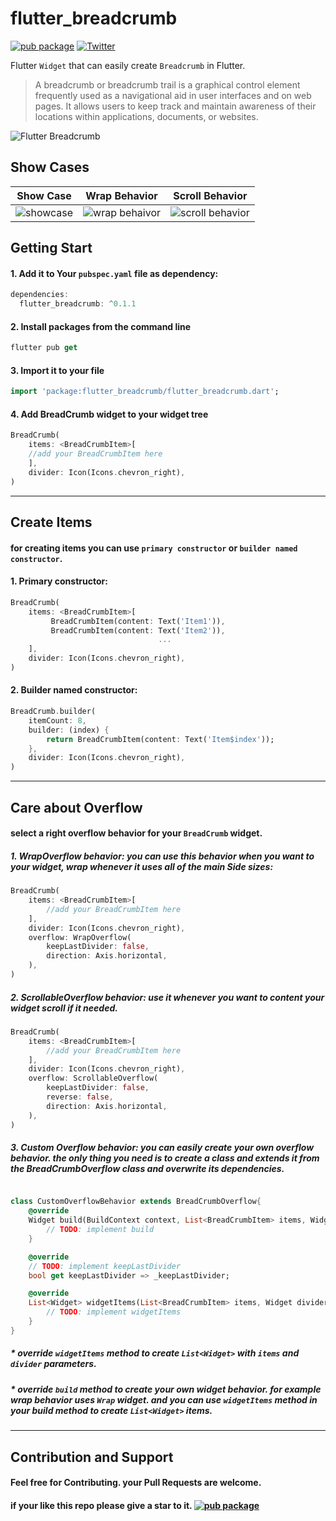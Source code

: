 # flutter_breadcrumb
[![pub package](https://img.shields.io/pub/v/flutter_breadcrumb?color=blue&style=plastic)](https://pub.dartlang.org/packages/flutter_breadcrumb)
[![Twitter](https://img.shields.io/twitter/url?color=blue&style=plastic&url=https%3A%2F%2Ftwitter.com%2Fpayam_zahedi)](https://twitter.com/payam_zahedi)

Flutter `Widget` that can easily create `Breadcrumb` in Flutter.

> A breadcrumb or breadcrumb trail is a graphical control element frequently used as a navigational aid in user interfaces and on web pages. It allows users to keep track and maintain awareness of their locations within applications, documents, or websites.

![Flutter Breadcrumb](https://raw.githubusercontent.com/payam-zahedi/flutter_breadcrumb/master/files/image/header.jpg "Flutter Breadcrumb")
## Show Cases


|Show Case   | Wrap Behavior  | Scroll Behavior  |
| ------------ | ------------ | ------------ |
| ![showcase](https://github.com/payam-zahedi/flutter_breadcrumb/blob/master/files/gif/showcase.gif?raw=true "showcase")  |  ![wrap behaivor](https://github.com/payam-zahedi/flutter_breadcrumb/blob/master/files/gif/wrap.gif?raw=true "wrap behaivor") | ![scroll behavior](https://github.com/payam-zahedi/flutter_breadcrumb/blob/master/files/gif/scroll.gif?raw=true "scroll behavior")  |

## Getting Start

#### 1. Add it to Your `pubspec.yaml` file as dependency:

```dart
dependencies:
  flutter_breadcrumb: ^0.1.1
```

#### 2. Install packages from the command line

```dart
flutter pub get
```

#### 3. Import it to your file
```dart
import 'package:flutter_breadcrumb/flutter_breadcrumb.dart';
```

#### 4. Add BreadCrumb widget to your widget tree
```dart
BreadCrumb(
	items: <BreadCrumbItem>[
	//add your BreadCrumbItem here
	],
	divider: Icon(Icons.chevron_right),
)
```

------------

## Create Items

#### for creating items you can use `primary constructor` or `builder named constructor`.

#### 1. Primary constructor:
```dart
BreadCrumb(
	items: <BreadCrumbItem>[
		 BreadCrumbItem(content: Text('Item1')),
		 BreadCrumbItem(content: Text('Item2')),
								 ...
	],
	divider: Icon(Icons.chevron_right),
)
```
#### 2. Builder named constructor:
```dart
BreadCrumb.builder(
	itemCount: 8,
	builder: (index) {
		return BreadCrumbItem(content: Text('Item$index'));
	},
	divider: Icon(Icons.chevron_right),
)
```
------------
## Care about Overflow

#### select a right overflow behavior for your `BreadCrumb` widget.

##### 1. WrapOverflow behavior: you can use this behavior when you want to your widget, wrap whenever it uses all of the main Side sizes:

```dart
BreadCrumb(
	items: <BreadCrumbItem>[
		//add your BreadCrumbItem here
	],
	divider: Icon(Icons.chevron_right),
	overflow: WrapOverflow(
		keepLastDivider: false,
		direction: Axis.horizontal,
	),
)
```

##### 2. ScrollableOverflow behavior: use it whenever you want to content your widget scroll if it needed.
```dart
BreadCrumb(
	items: <BreadCrumbItem>[
		//add your BreadCrumbItem here
	],
	divider: Icon(Icons.chevron_right),
	overflow: ScrollableOverflow(
		keepLastDivider: false,
		reverse: false,
		direction: Axis.horizontal,
	),
)
```
##### 3. Custom Overflow behavior: you can easily create your own overflow behavior. the only thing you need is to create a class and extends it from the BreadCrumbOverflow class and overwrite its dependencies.
```dart

class CustomOverflowBehavior extends BreadCrumbOverflow{
	@override
	Widget build(BuildContext context, List<BreadCrumbItem> items, Widget divider) {
		// TODO: implement build
	}

	@override
	// TODO: implement keepLastDivider
	bool get keepLastDivider => _keepLastDivider;

	@override
	List<Widget> widgetItems(List<BreadCrumbItem> items, Widget divider) {
		// TODO: implement widgetItems
	}
}
```

##### * override `widgetItems` method to create `List<Widget>` with `items` and `divider` parameters.
##### * override `build` method to create your own widget behavior. for example wrap behavior uses `Wrap` widget. and you can use `widgetItems` method in your build method to create `List<Widget>` items.
------------
## Contribution and Support
#### Feel free for Contributing. your Pull Requests are welcome.
#### if your like this repo please give a star to it. [![pub package](https://img.shields.io/github/stars/payam-zahedi/flutter_breadcrumb?style=social)](https://github.com/payam-zahedi/flutter_breadcrumb)